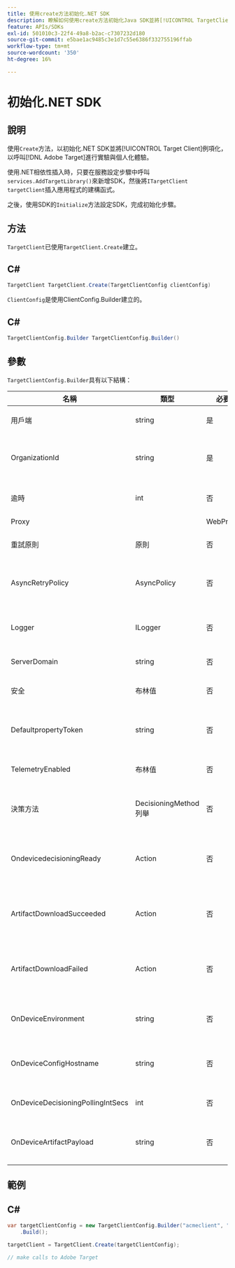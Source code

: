 ```yaml
---
title: 使用create方法初始化.NET SDK
description: 瞭解如何使用create方法初始化Java SDK並將[!UICONTROL TargetClient]例項化，以呼叫 [!DNL Adobe Target] 進行實驗與個人化體驗。
feature: APIs/SDKs
exl-id: 501010c3-22f4-49a8-b2ac-c7307232d180
source-git-commit: e5bae1ac9485c3e1d7c55e6386f332755196ffab
workflow-type: tm+mt
source-wordcount: '350'
ht-degree: 16%

---
```


# 初始化.NET SDK

## 說明

使用`Create`方法，以初始化.NET SDK並將[!UICONTROL Target Client]例項化，以呼叫[!DNL Adobe Target]進行實驗與個人化體驗。

使用.NET相依性插入時，只要在服務設定步驟中呼叫`services.AddTargetLibrary()`來新增SDK，然後將`ITargetClient targetClient`插入應用程式的建構函式。

之後，使用SDK的`Initialize`方法設定SDK，完成初始化步驟。

## 方法

`TargetClient`已使用`TargetClient.Create`建立。

## C\#

```csharp {line-numbers="true"}
TargetClient TargetClient.Create(TargetClientConfig clientConfig)
```

`ClientConfig`是使用ClientConfig.Builder建立的。

## C\#

```csharp {line-numbers="true"}
TargetClientConfig.Builder TargetClientConfig.Builder()
```

## 參數

`TargetClientConfig.Builder`具有以下結構：

| 名稱 | 類型 | 必要 | 預設值 | 說明 |
| --- | --- | --- | --- | --- |
| 用戶端 | string | 是 | 無 | [!UICONTROL Target Client Id] |
| OrganizationId | string | 是 | 無 | [!UICONTROL Experience Cloud Organization ID] |
| 逾時 | int | 否 | 10000 | 所有要求的逾時（以毫秒為單位） |
| Proxy |  | WebProxy | 否 | null | 所有[!DNL Target]要求的Proxy |
| 重試原則 | 原則 | 否 | null | 重試所有[!DNL Target]要求的原則 |
| AsyncRetryPolicy | AsyncPolicy | 否 | null | 所有[!DNL Target]要求的非同步重試原則 |
| Logger | ILogger | 否 | null | 用於[!DNL Target]個要求與回應的偵錯記錄 |
| ServerDomain | string | 否 | `client.tt.omtrdc.net` | 覆寫預設主機名稱 |
| 安全 | 布林值 | 否 | true | 取消設定以強制執行HTTP配置 |
| DefaultpropertyToken | string | 否 | null | 設定每個`getOffers`呼叫的預設屬性權杖 |
| TelemetryEnabled | 布林值 | 否 | true | 傳送遙測資料以改善SDK使用體驗 |
| 決策方法 | DecisioningMethod列舉 | 否 | ServerSide | 必須設定為OnDevice或Hybrid才能啟用裝置上決策 |
| OndevicedecisioningReady | Action | 否 | null | 委派裝置上決策就緒事件（當裝置上決策就緒時呼叫一次） |
| ArtifactDownloadSucceeded | Action | 否 | null | 委派裝置上決策成品下載成功（在每次成功下載成品時呼叫） |
| ArtifactDownloadFailed | Action | 否 | null | 裝置上決策成品下載失敗的委派（在每次失敗的成品下載時呼叫） |
| OnDeviceEnvironment | string | 否 | 生產 | 可用來指定不同的裝置上環境，例如中繼環境 |
| OnDeviceConfigHostname | string | 否 | `assets.adobetarget.com` | 可用來指定其他主機來下載裝置上決策成品檔案 |
| OnDeviceDecisioningPollingIntSecs | int | 否 | 300 （5分鐘） | 擷取裝置上決策成品檔案的間隔秒數 |
| OnDeviceArtifactPayload | string | 否 | null | 提供具有本機成品裝載的裝置上決策，以允許立即執行 |

## 範例

## C\#

```csharp {line-numbers="true"}
var targetClientConfig = new TargetClientConfig.Builder("acmeclient", "ABCDEF012345677890ABCDEF0@AdobeOrg")
    .Build();

targetClient = TargetClient.Create(targetClientConfig);

// make calls to Adobe Target
```
